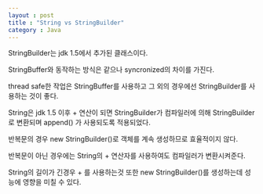 ```yaml
---
layout : post
title : "String vs StringBuilder"
category : Java
---
```


StringBuilder는 jdk 1.5에서 추가된 클래스이다.

StringBuffer와 동작하는 방식은 같으나 syncronized의 차이를 가진다.

thread safe한 작업은 StringBuffer를 사용하고 그 외의 경우에선 StringBuilder를 사용하는 것이 좋다.

String은 jdk 1.5 이후 + 연산이 되면 StringBuilder가 컴파일러에 의해 StringBuilder로 변환되며 append() 가 사용되도록 적용되었다.

반복문의 경우 new StringBuilder()로 객체를 계속 생성하므로 효율적이지 않다.

반복문이 아닌 경우에는 String의 + 연산자를 사용하여도 컴파일러가 변환시켜준다.  

String의 길이가 긴경우 + 를 사용하는것 또한 new StringBuilder()를 생성하는데 성능에 영향을 미칠 수 있다.
